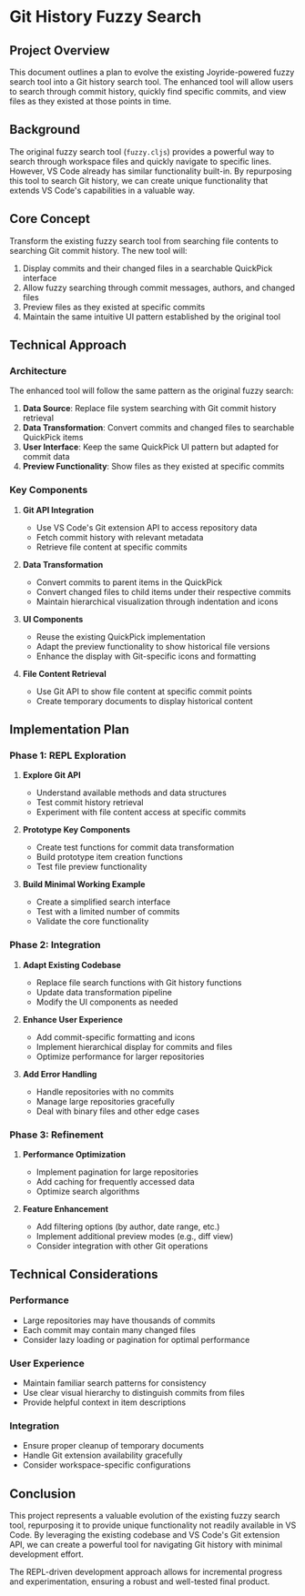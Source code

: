 # Git History Fuzzy Search

## Project Overview

This document outlines a plan to evolve the existing Joyride-powered fuzzy search tool into a Git history search tool. The enhanced tool will allow users to search through commit history, quickly find specific commits, and view files as they existed at those points in time.

## Background

The original fuzzy search tool (`fuzzy.cljs`) provides a powerful way to search through workspace files and quickly navigate to specific lines. However, VS Code already has similar functionality built-in. By repurposing this tool to search Git history, we can create unique functionality that extends VS Code's capabilities in a valuable way.

## Core Concept

Transform the existing fuzzy search tool from searching file contents to searching Git commit history. The new tool will:

1. Display commits and their changed files in a searchable QuickPick interface
2. Allow fuzzy searching through commit messages, authors, and changed files
3. Preview files as they existed at specific commits
4. Maintain the same intuitive UI pattern established by the original tool

## Technical Approach

### Architecture

The enhanced tool will follow the same pattern as the original fuzzy search:

1. **Data Source**: Replace file system searching with Git commit history retrieval
2. **Data Transformation**: Convert commits and changed files to searchable QuickPick items
3. **User Interface**: Keep the same QuickPick UI pattern but adapted for commit data
4. **Preview Functionality**: Show files as they existed at specific commits

### Key Components

1. **Git API Integration**
   - Use VS Code's Git extension API to access repository data
   - Fetch commit history with relevant metadata
   - Retrieve file content at specific commits

2. **Data Transformation**
   - Convert commits to parent items in the QuickPick
   - Convert changed files to child items under their respective commits
   - Maintain hierarchical visualization through indentation and icons

3. **UI Components**
   - Reuse the existing QuickPick implementation
   - Adapt the preview functionality to show historical file versions
   - Enhance the display with Git-specific icons and formatting

4. **File Content Retrieval**
   - Use Git API to show file content at specific commit points
   - Create temporary documents to display historical content

## Implementation Plan

### Phase 1: REPL Exploration

1. **Explore Git API**
   - Understand available methods and data structures
   - Test commit history retrieval
   - Experiment with file content access at specific commits

2. **Prototype Key Components**
   - Create test functions for commit data transformation
   - Build prototype item creation functions
   - Test file preview functionality

3. **Build Minimal Working Example**
   - Create a simplified search interface
   - Test with a limited number of commits
   - Validate the core functionality

### Phase 2: Integration

1. **Adapt Existing Codebase**
   - Replace file search functions with Git history functions
   - Update data transformation pipeline
   - Modify the UI components as needed

2. **Enhance User Experience**
   - Add commit-specific formatting and icons
   - Implement hierarchical display for commits and files
   - Optimize performance for larger repositories

3. **Add Error Handling**
   - Handle repositories with no commits
   - Manage large repositories gracefully
   - Deal with binary files and other edge cases

### Phase 3: Refinement

1. **Performance Optimization**
   - Implement pagination for large repositories
   - Add caching for frequently accessed data
   - Optimize search algorithms

2. **Feature Enhancement**
   - Add filtering options (by author, date range, etc.)
   - Implement additional preview modes (e.g., diff view)
   - Consider integration with other Git operations

## Technical Considerations

### Performance

- Large repositories may have thousands of commits
- Each commit may contain many changed files
- Consider lazy loading or pagination for optimal performance

### User Experience

- Maintain familiar search patterns for consistency
- Use clear visual hierarchy to distinguish commits from files
- Provide helpful context in item descriptions

### Integration

- Ensure proper cleanup of temporary documents
- Handle Git extension availability gracefully
- Consider workspace-specific configurations

## Conclusion

This project represents a valuable evolution of the existing fuzzy search tool, repurposing it to provide unique functionality not readily available in VS Code. By leveraging the existing codebase and VS Code's Git extension API, we can create a powerful tool for navigating Git history with minimal development effort.

The REPL-driven development approach allows for incremental progress and experimentation, ensuring a robust and well-tested final product.
